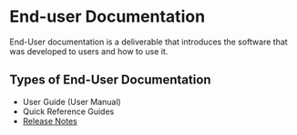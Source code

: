 # End-user Documentation
End-User documentation is a deliverable that introduces the software that was developed to users and how to use it.

## Types of End-User Documentation
- User Guide (User Manual)
- Quick Reference Guides
- [Release Notes](https://github.com/SG-Eddin/Technical-Documentation-Best-Practices/blob/main/EndUser-Documentation/Release-Notes.md)

